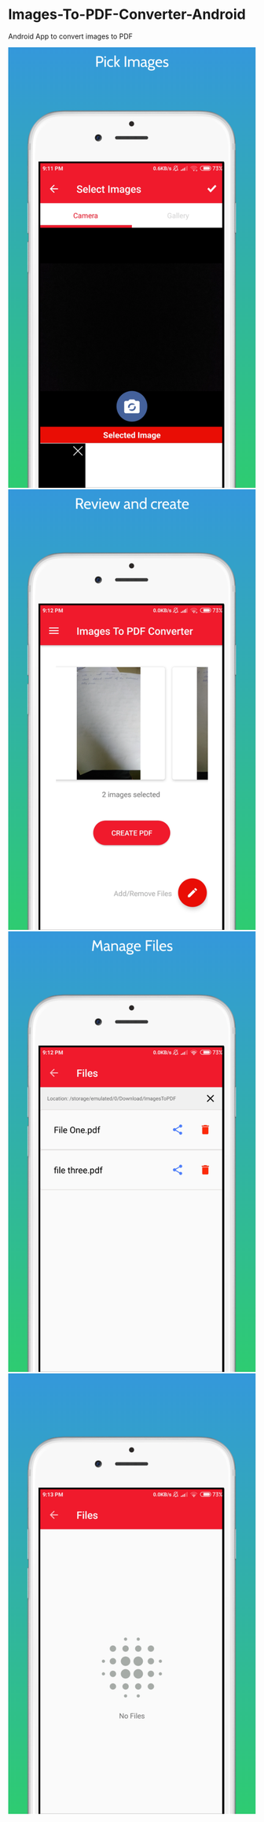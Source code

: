 # Images-To-PDF-Converter-Android

Android App to convert images to PDF


![screenshots](screenshots/screenshot_2.png)
![screenshots](screenshots/screenshot_3.png)
![screenshots](screenshots/screenshot_4.png)
![screenshots](screenshots/screenshot_5.png)
